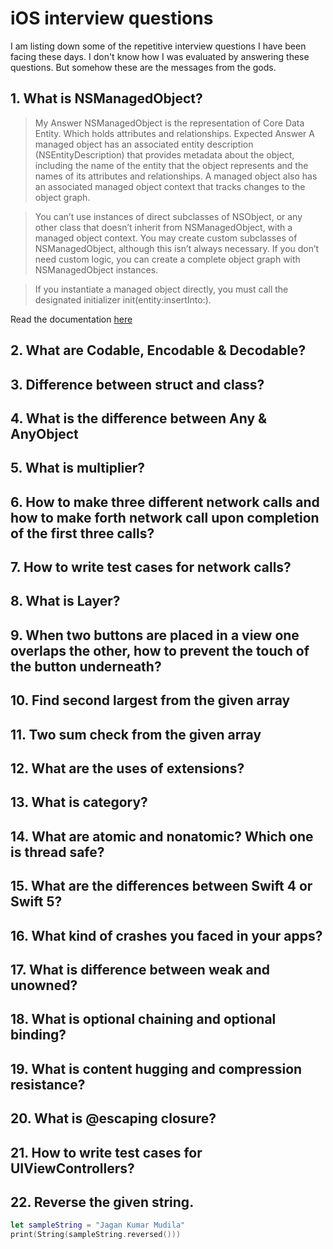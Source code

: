 # iOS interview questions
I am listing down some of the repetitive interview questions I have been facing these days. I don't know how I was evaluated by answering these questions. But somehow these are the messages from the gods.

## 1. What is NSManagedObject?
> My Answer
> NSManagedObject is the representation of Core Data Entity. Which holds attributes and relationships.
> Expected Answer
> A managed object has an associated entity description (NSEntityDescription) that provides metadata about the object, including the name of the entity that the object represents and the names of its attributes and relationships. A managed object also has an associated managed object context that tracks changes to the object graph.

> You can’t use instances of direct subclasses of NSObject, or any other class that doesn’t inherit from NSManagedObject, with a managed object context. You may create custom subclasses of NSManagedObject, although this isn’t always necessary. If you don’t need custom logic, you can create a complete object graph with NSManagedObject instances.

> If you instantiate a managed object directly, you must call the designated initializer init(entity:insertInto:).

Read the documentation [here](https://developer.apple.com/documentation/coredata/nsmanagedobject) 


## 2. What are Codable, Encodable & Decodable?
## 3. Difference between struct and class?
## 4. What is the difference between Any & AnyObject
## 5. What is multiplier?
## 6. How to make three different network calls and how to make forth network call upon completion of the first three calls?
## 7. How to write test cases for network calls?
## 8. What is Layer?
## 9. When two buttons are placed in a view one overlaps the other, how to prevent the touch of the button underneath?
## 10. Find second largest from the given array
## 11. Two sum check from the given array
## 12. What are the uses of extensions?
## 13. What is category?
## 14. What are atomic and nonatomic? Which one is thread safe?
## 15. What are the differences between Swift 4 or Swift 5?
## 16. What kind of crashes you faced in your apps?
## 17. What is difference between weak and unowned?
## 18. What is optional chaining and optional binding?
## 19. What is content hugging and compression resistance?
## 20. What is @escaping closure?
## 21. How to write test cases for UIViewControllers?
## 22. Reverse the given string.
``` swift
let sampleString = "Jagan Kumar Mudila"
print(String(sampleString.reversed()))
```
